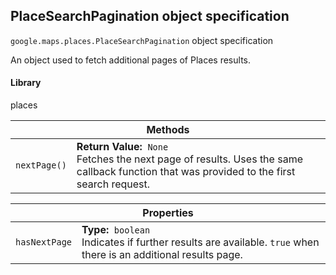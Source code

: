 <h2 id="PlaceSearchPagination"> PlaceSearchPagination object specification </h2><p>
<code><span itemprop="path">google.maps.places</span>.<span itemprop="name">PlaceSearchPagination</span></code>
object specification
</p><p>An object used to fetch additional pages of Places results.</p><h4>Library</h4><p>places</p><div class="devsite-table-wrapper"><table class="methods responsive" summary="object PlaceSearchPagination - Methods">
<thead>
<tr><th colspan="2">Methods</th>
</tr></thead>
<tbody>
<tr>
<td><code><span>nextPage()</span></code></td>
<td><div><strong>Return Value:</strong>&nbsp; <code>None</code></div>
<div class="desc">Fetches the next page of results. Uses the same callback function that was provided to the first search request.</div></td>
</tr>
</tbody>
</table></div><div class="devsite-table-wrapper"><table class="properties responsive" summary="object PlaceSearchPagination - Properties">
<thead>
<tr><th colspan="2">Properties</th>
</tr></thead>
<tbody>
<tr>
<td><code><span>hasNextPage</span></code></td>
<td><div><strong>Type:</strong>&nbsp; <code>boolean</code></div>
<div class="desc">Indicates if further results are available. <code>true</code> when there is an additional results page.</div></td>
</tr>
</tbody>
</table></div>